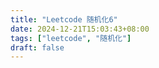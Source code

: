 ```yaml
---
title: "Leetcode 随机化6"
date: 2024-12-21T15:03:43+08:00
tags: ["leetcode", "随机化"]
draft: false
---
```

